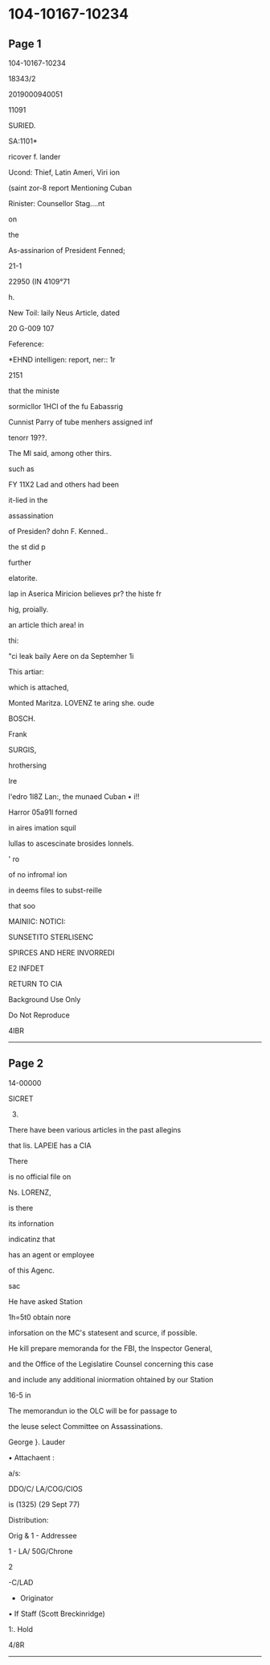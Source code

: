 # 104-10167-10234

## Page 1

104-10167-10234

18343/2

2019000940051

11091

SURIED.

SA:1101*

ricover f. lander

Ucond: Thief, Latin Ameri, Viri ion

(saint zor-8 report Mentioning Cuban

Rinister: Counsellor Stag....nt

on

the

As-assinarion of President Fenned;

21-1

22950 (IN 4109°71

h.

New Toil: laily Neus Article, dated

20 G-009 107

Feference:

*EHND intelligen: report, ner:: 1r

2151

that the ministe

sormicllor 1HCl of the fu Eabassrig

Cunnist Parry of tube menhers assigned inf

tenorr 19??.

The Ml said, among other thirs.

such as

FY 11X2 Lad and others had been

it-lied in the

assassination

of Presiden? dohn F. Kenned..

the st did p

further

elatorite.

lap in Aserica Miricion believes pr? the histe fr

hig, proially.

an article thich area! in

thi:

"ci leak baily Aere on da Septemher 1i

This artiar:

which is attached,

Monted Maritza. LOVENZ te aring she. oude

BOSCH.

Frank

SURGIS,

hrothersing

Ire

l'edro 1l8Z Lan:, the munaed Cuban • i!!

Harror 05a91l forned

in aires imation squil

lullas to ascescinate brosides lonnels.

' ro

of no infroma! ion

in deems files to subst-reille

that soo

MAINlIC: NOTICI:

SUNSETITO STERLISENC

SPIRCES AND HERE INVORREDI

E2 INFDET

RETURN TO CIA

Background Use Only

Do Not Reproduce

4IBR

---

## Page 2

14-00000

SICRET

3.

There have been various articles in the past allegins

that lis. LAPElE has a CIA

There

is no official file on

Ns. LORENZ,

is there

its infornation

indicatinz that

has an agent or employee

of this Agenc.

sac

He have asked Station

1h=5t0 obtain nore

inforsation on the MC's statesent and scurce, if possible.

He kill prepare memoranda for the FBI, the Inspector General,

and the Office of the Legislatire Counsel concerning this case

and include any additional iniormation ohtained by our Station

16-5 in

The memorandun io the OLC will be for passage to

the leuse select Committee on Assassinations.

George }. Lauder

• Attachaent :

a/s:

DDO/C/ LA/COG/CIOS

is (1325) (29 Sept 77)

Distribution:

Orig & 1 - Addressee

1 - LA/ 50G/Chrone

2

-C/LAD

- Originator

• If Staff (Scott Breckinridge)

1:. Hold

4/8R

---

